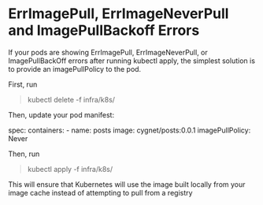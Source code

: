 # ErrImagePull, ErrImageNeverPull and ImagePullBackoff Errors

If your pods are showing ErrImagePull, ErrImageNeverPull, or ImagePullBackOff errors after running kubectl apply, the simplest solution is to provide an imagePullPolicy to the pod.

First, run

> kubectl delete -f infra/k8s/

Then, update your pod manifest:

spec:
containers: - name: posts
image: cygnet/posts:0.0.1
imagePullPolicy: Never

Then, run

> kubectl apply -f infra/k8s/

This will ensure that Kubernetes will use the image built locally from your image cache instead of attempting to pull from a registry
